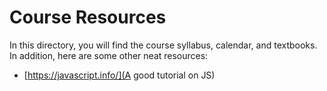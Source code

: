 # Course Resources
In this directory, you will find the course syllabus, calendar, and textbooks.  In addition,
here are some other neat resources:

* [https://javascript.info/](A good tutorial on JS)
